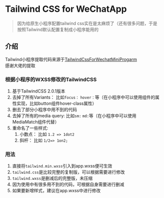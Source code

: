 # Tailwind CSS for WeChatApp
> 因为给原生小程序配置tailwind css实在是太麻烦了（还有很多问题，于是按照Tailwind默认配置复制成小程序能用的

## 介绍
Tailwind小程序提取代码来源于[TailwindCssForWechatMiniProgarm](https://github.com/pialin/TailwindCssForWechatMiniProgarm)  
感谢大佬的提取

### 根据小程序的WXSS修改的TailwindCSS
1. 基于TailwindCSS 2.0.1版本
2. 去掉了所有Variants： 比如`focus：` `hover：`等（在小程序中可以使用组件的属性实现，比如button组件hover-class属性）
3. 删去了部分小程序中用不到的代码
4. 去掉了所有的media query: 比如`sm:` `md:`等（在小程序中可以使用MediaMatch组件代替）
5. 重命名了一些样式: 
   1. 小数点： 比如 `1.2 => 1dot2`
   2. 斜杆： 比如 `1/2=> 1on2;`

### 用法
1. 直接将`tailwind.min.wxss`引入到app.wxss便可生效
2. `tailwind.css`是比较完整的复制版，可以根据需要进行修改
3. `tailwind.wxss`是删减后的完整版，未压缩
4. 因为使用中有很多用不到的代码，可根据自身需要进行删减
5. 如果要新增样式，建议在app.wxss中进行修改